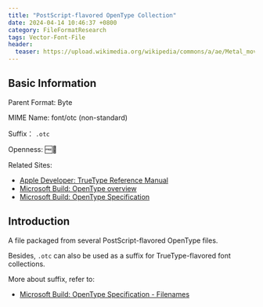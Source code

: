 ```yaml
---
title: "PostScript-flavored OpenType Collection"
date: 2024-04-14 10:46:37 +0800
category: FileFormatResearch
tags: Vector-Font-File
header:
  teaser: https://upload.wikimedia.org/wikipedia/commons/a/ae/Metal_movable_type.jpg
---
```


## Basic Information

Parent Format: Byte

MIME Name: font/otc (non-standard)

Suffix： `.otc`

Openness: 🆓📖

Related Sites:

* [Apple Developer: TrueType Reference Manual](https://developer.apple.com/fonts/TrueType-Reference-Manual/)
* [Microsoft Build: OpenType overview](https://learn.microsoft.com/en-us/typography/opentype/)
* [Microsoft Build: OpenType Specification](https://learn.microsoft.com/en-us/typography/opentype/spec/)

## Introduction

A file packaged from several PostScript-flavored OpenType files.

Besides, `.otc` can also be used as a suffix for TrueType-flavored font collections.

More about suffix, refer to:

* [Microsoft Build: OpenType Specification - Filenames](https://learn.microsoft.com/en-us/typography/opentype/spec/recom#filenames)

